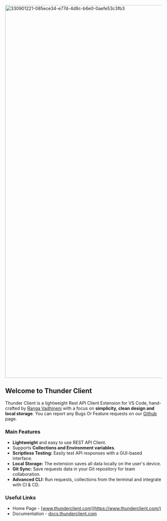 
<img width="2645" height="1200" alt="330901221-085ece34-e77d-4d9c-b6e0-0aefe53c3fb3" src="https://github.com/user-attachments/assets/fc4e08cb-ec10-4f59-983a-012e7dd2e048" />

## Welcome to Thunder Client

Thunder Client is a lightweight Rest API Client Extension for VS Code, hand-crafted by [Ranga Vadhineni](https://github.com/rangav) with a focus on **simplicity, clean design and local storage**. You can report any Bugs Or Feature requests on our [Github](https://github.com/thunderclient/thunder-client-support) page.


### Main Features

- **Lightweight** and easy to use REST API Client.
- Supports **Collections and Environment variables**.
- **Scriptless Testing:** Easily test API responses with a GUI-based interface.
- **Local Storage:**  The extension saves all data locally on the user's device.
- **Git Sync:** Save requests data in your Git repository for team collaboration.
- **Advanced CLI:** Run requests, collections from the terminal and integrate with CI & CD.


### Useful Links
- Home Page - [www.thunderclient.com](https://www.thunderclient.com/)
- Documentation - [docs.thunderclient.com](https://docs.thunderclient.com/)
